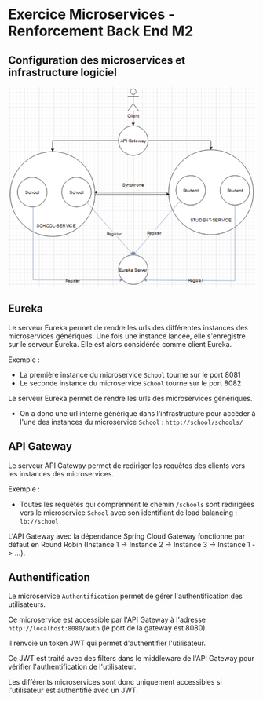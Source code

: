 # Exercice Microservices - Renforcement Back End M2

## Configuration des microservices et infrastructure logiciel

![schéma d'architecture](image.png)

## Eureka

Le serveur Eureka permet de rendre les urls des différentes instances des microservices génériques.
Une fois une instance lancée, elle s'enregistre sur le serveur Eureka. Elle est alors considérée comme client Eureka.

Exemple :

- La première instance du microservice `School` tourne sur le port 8081
- Le seconde instance du microservice `School` tourne sur le port 8082

Le serveur Eureka permet de rendre les urls des microservices génériques.

- On a donc une url interne générique dans l'infrastructure pour accéder à l'une des instances du microservice `School` : `http://school/schools/`

## API Gateway

Le serveur API Gateway permet de rediriger les requêtes des clients vers les instances des microservices.

Exemple :

- Toutes les requêtes qui comprennent le chemin `/schools` sont redirigées vers le microservice `School` avec son identifiant de load balancing : `lb://school`

L'API Gateway avec la dépendance Spring Cloud Gateway fonctionne par défaut en Round Robin (Instance 1 -> Instance 2 -> Instance 3 -> Instance 1 -> ...).

## Authentification

Le microservice `Authentification` permet de gérer l'authentification des utilisateurs.

Ce microservice est accessible par l'API Gateway à l'adresse `http://localhost:8080/auth` (le port de la gateway est 8080).

Il renvoie un token JWT qui permet d'authentifier l'utilisateur.

Ce JWT est traité avec des filters dans le middleware de l'API Gateway pour vérifier l'authentification de l'utilisateur. 

Les différents microservices sont donc uniquement accessibles si l'utilisateur est authentifié avec un JWT.